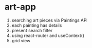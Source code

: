 # art-app

1. searching art pieces via Paintings API
2. each painting has details
3. present search filter
4. using react-router and useContext()
5. grid view
